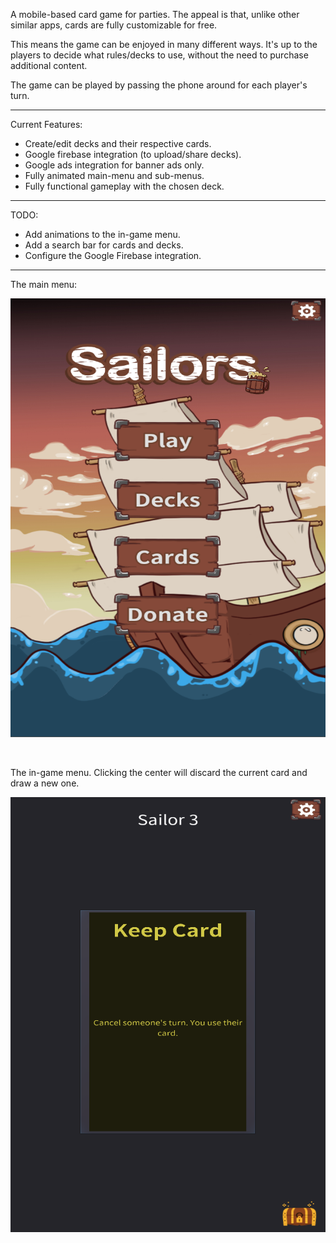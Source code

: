 A mobile-based card game for parties. The appeal is that, unlike other similar apps, cards are fully customizable for free.

This means the game can be enjoyed in many different ways. It's up to the players to decide what rules/decks to use, without the need to purchase additional content.

The game can be played by passing the phone around for each player's turn. 

***


Current Features:
  * Create/edit decks and their respective cards.
  * Google firebase integration (to upload/share decks).
  * Google ads integration for banner ads only.
  * Fully animated main-menu and sub-menus.
  * Fully functional gameplay with the chosen deck.

***

TODO:
 * Add animations to the in-game menu.
 * Add a search bar for cards and decks.
 * Configure the Google Firebase integration.



***


The main menu:

![In-Game Screenshot](/Screenshots/1.png)

<br>

The in-game menu. Clicking the center will discard the current card and draw a new one.

![In-Game Screenshot](/Screenshots/2.png)
